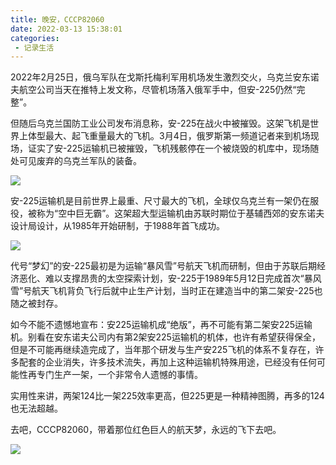 ```yaml
---
title: 晚安，CCCP82060
date: 2022-03-13 15:38:01
categories:
 - 记录生活
---
```


2022年2月25日，俄乌军队在戈斯托梅利军用机场发生激烈交火，乌克兰安东诺夫航空公司当天在推特上发文称，尽管机场落入俄军手中，但安-225仍然“完整”。

但随后乌克兰国防工业公司发布消息称，安-225在战火中被摧毁。这架飞机是世界上体型最大、起飞重量最大的飞机。3月4日，俄罗斯第一频道记者来到机场现场，证实了安-225运输机已被摧毁，飞机残骸停在一个被烧毁的机库中，现场随处可见废弃的乌克兰军队的装备。

![](an225.jpg)


安-225运输机是目前世界上最重、尺寸最大的飞机，全球仅乌克兰有一架仍在服役，被称为“空中巨无霸”。这架超大型运输机由苏联时期位于基辅西郊的安东诺夫设计局设计，从1985年开始研制，于1988年首飞成功。

![](82060.jpg)

代号“梦幻”的安-225最初是为运输“暴风雪”号航天飞机而研制，但由于苏联后期经济恶化、难以支撑昂贵的太空探索计划，安-225于1989年5月12日完成首次“暴风雪”号航天飞机背负飞行后就中止生产计划，当时正在建造当中的第二架安-225也随之被封存。

如今不能不遗憾地宣布：安225运输机成“绝版”，再不可能有第二架安225运输机。别看在安东诺夫公司内有第2架安225运输机的机体，也许有希望获得保全，但是不可能再继续造完成了，当年那个研发与生产安225飞机的体系不复存在，许多配套的企业消失，许多技术流失，再加上这种运输机特殊用途，已经没有任何可能性再专门生产一架，一个非常令人遗憾的事情。

实用性来讲，两架124比一架225效率更高，但225更是一种精神图腾，再多的124也无法超越​。

去吧，CCCP82060，带着那位红色巨人的航天梦，永远的飞下去吧。

![](an225-2.jpg)